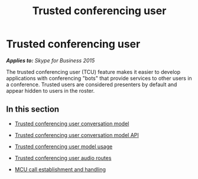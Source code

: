 ﻿---
title: Trusted conferencing user
TOCTitle: Trusted conferencing user
ms:assetid: d3fefefc-1c54-43db-b85b-d02d45d3a9f7
ms:mtpsurl: https://msdn.microsoft.com/en-us/library/Dn466005(v=office.16)
ms:contentKeyID: 65239946
ms.date: 07/27/2015
mtps_version: v=office.16
---

# Trusted conferencing user


_**Applies to:** Skype for Business 2015_

The trusted conferencing user (TCU) feature makes it easier to develop applications with conferencing "bots" that provide services to other users in a conference. Trusted users are considered presenters by default and appear hidden to users in the roster.

## In this section

  - [Trusted conferencing user conversation model](trusted-conferencing-user-conversation-model.md)

  - [Trusted conferencing user conversation model API](trusted-conferencing-user-conversation-model-api.md)

  - [Trusted conferencing user model usage](trusted-conferencing-user-model-usage.md)

  - [Trusted conferencing user audio routes](trusted-conferencing-user-audio-routes.md)

  - [MCU call establishment and handling](mcu-call-establishment-and-handling.md)

